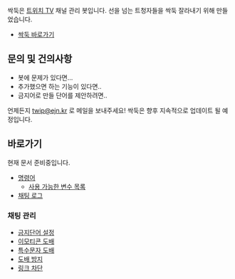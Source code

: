 싹둑은 [트위치 TV](https://twitch.tv) 채널 관리 봇입니다. 선을 넘는 트청자들을 싹둑 잘라내기 위해 만들었습니다.
* [싹둑 바로가기](http://ssakdook.twip.kr)

## 문의 및 건의사항
* 봇에 문제가 있다면...
* 추가했으면 하는 기능이 있다면..
* 금지어로 만들 단어를 제안하려면..

언제든지 twip@ejn.kr 로 메일을 보내주세요! 싹둑은 향후 지속적으로 업데이트 될 예정입니다. 

## 바로가기
현재 문서 준비중입니다.

* [명령어](plugin/commands.md)
  * [사용 가능한 변수 목록](variables.md)
* [채팅 로그](plugin/logs.md)

### 채팅 관리
* [금지단어 설정](plugin/blacklist_word.md)
* [이모티콘 도배](plugin/excess_emotes.md)
* [특수문자 도배](plugin/excess_symbols.md)
* [도배 방지](plugin/repetitions.md)
* [링크 차단](plugin/links.md)